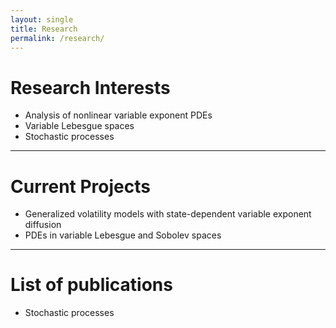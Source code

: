 ```yaml
---
layout: single
title: Research
permalink: /research/
---
```

# Research Interests
- Analysis of nonlinear variable exponent PDEs
- Variable Lebesgue spaces
- Stochastic processes
---
# Current Projects
- Generalized volatility models with state-dependent variable exponent diffusion
- PDEs in variable Lebesgue and Sobolev spaces
---
# List of publications
- Stochastic processes







